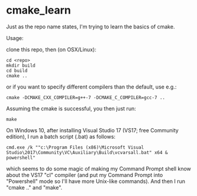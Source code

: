 # cmake_learn

Just as the repo name states, I'm trying to learn the basics of cmake.

Usage:

clone this repo, then (on OSX/Linux):
```
cd <repo>
mkdir build
cd build
cmake ..
```
or if you want to specify different compilers than the default, use e.g.:
```
cmake -DCMAKE_CXX_COMPILER=g++-7 -DCMAKE_C_COMPILER=gcc-7 ..
```
Assuming the cmake is successful, you then just run:
```
make
```
On Windows 10, after installing Visual Studio 17 (VS17; free Community edition), I run a batch script (.bat) as follows:
```
cmd.exe /k ""c:\Program Files (x86)\Microsoft Visual Studio\2017\Community\VC\Auxiliary\Build\vcvarsall.bat" x64 & powershell"
```
which seems to do some magic of making my Command Prompt shell know about the VS17 "cl" compiler (and put my Command Prompt into "Powershell" mode so I'll have more Unix-like commands). And then I run "cmake .." and "make".

